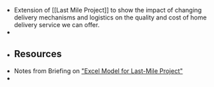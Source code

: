 - Extension of [[Last Mile Project]] to show the impact of changing delivery mechanisms and logistics on the quality and cost of home delivery service we can offer.
-
- ## Resources
- Notes from Briefing on ["Excel Model for Last-Mile Project"](((62b9ea6c-1060-4c7e-a187-4ee39375e135)))
-